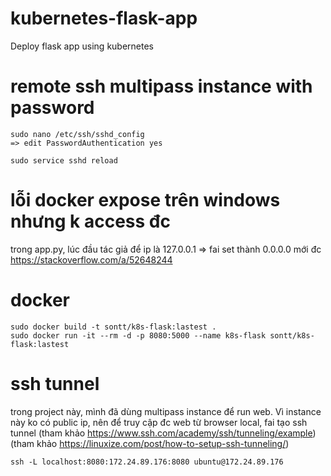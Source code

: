 # kubernetes-flask-app
Deploy flask app using kubernetes


# remote ssh multipass instance with password

```
sudo nano /etc/ssh/sshd_config
=> edit PasswordAuthentication yes

sudo service sshd reload
```


# lỗi docker expose trên windows nhưng k access đc
trong app.py, lúc đầu tác giả để ip là 127.0.0.1 => fai set thành 0.0.0.0 mới đc
https://stackoverflow.com/a/52648244



# docker
```
sudo docker build -t sontt/k8s-flask:lastest .
sudo docker run -it --rm -d -p 8080:5000 --name k8s-flask sontt/k8s-flask:lastest
```


# ssh tunnel
trong project này, mình đã dùng multipass instance để run web.
Vì instance này ko có public ip, nên để truy cập đc web từ browser local, fai tạo ssh tunnel
(tham khảo https://www.ssh.com/academy/ssh/tunneling/example)
(tham khảo https://linuxize.com/post/how-to-setup-ssh-tunneling/)

```
ssh -L localhost:8080:172.24.89.176:8080 ubuntu@172.24.89.176
```

